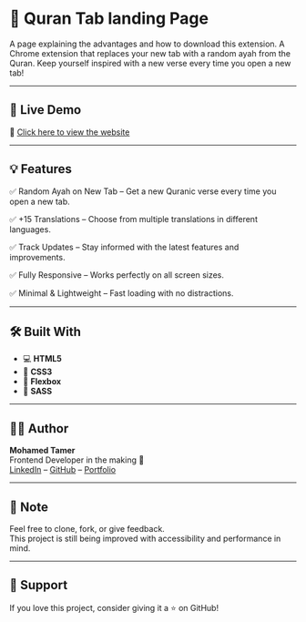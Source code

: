 # 📄 Quran Tab landing Page

A page explaining the advantages and how to download this extension. A Chrome extension that replaces your new tab with a random ayah from the Quran.
Keep yourself inspired with a new verse every time you open a new tab!

---

## 🚀 Live Demo  
🔗 [Click here to view the website](https://mohamed-cloud595.github.io/Quran_Tab_landing_page/)

---

## 💡 Features

✅ Random Ayah on New Tab – Get a new Quranic verse every time you open a new tab.

✅ +15 Translations – Choose from multiple translations in different languages.

✅ Track Updates – Stay informed with the latest features and improvements.

✅ Fully Responsive – Works perfectly on all screen sizes.

✅ Minimal & Lightweight – Fast loading with no distractions.

---

## 🛠️ Built With

- 💻 **HTML5**
- 🎨 **CSS3**
- 🔄 **Flexbox**
- 🧱 **SASS**

---

## 👨‍💻 Author

**Mohamed Tamer**  
Frontend Developer in the making 🚀  
[LinkedIn](https://www.linkedin.com/in/mohamed-tamer-568023262/) – [GitHub](https://github.com/Mohamed-cloud595) –
[Portfolio](https://mohamed-cloud595.github.io/Personal-Website/)

---

## 📌 Note

Feel free to clone, fork, or give feedback.  
This project is still being improved with accessibility and performance in mind.

---

## 💚 Support
If you love this project, consider giving it a ⭐ on GitHub!
